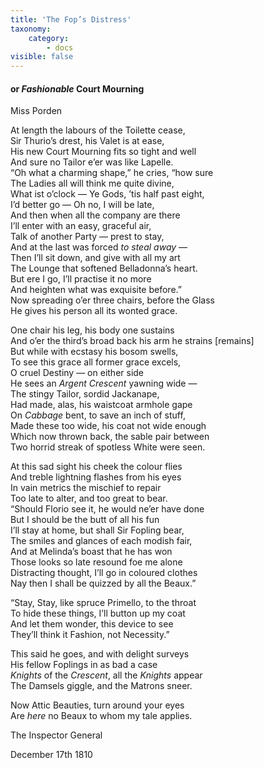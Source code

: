 ```yaml
---
title: 'The Fop’s Distress'
taxonomy:
    category:
        - docs
visible: false
---
```


#### or *Fashionable* Court Mourning 

<div class="author">Miss Porden</div> 
  
At length the labours of the Toilette cease,  
Sir Thurio’s drest, his Valet is at ease,  
His new Court Mourning fits so tight and well  
And sure no Tailor e’er was like Lapelle.  
 “Oh what a charming shape,” he cries, “how sure  
The Ladies all will think me quite divine,  
What ist o’clock — Ye Gods, ’tis half past eight,  
I’d better go — Oh no, I will be late,  
And then when all the company are there  
I’ll enter with an easy, graceful air,  
Talk of another Party — prest to stay,  
And at the last was forced *to steal away* —  
Then I’ll sit down, and give with all my art  
The Lounge that softened Belladonna’s heart.  
But ere I go, I’ll practise it no more  
And heighten what was exquisite before.”  
 Now spreading o’er three chairs, before the Glass  
He gives his person all its wonted grace.  
  
One chair his leg, his body one sustains  
And o’er the third’s broad back his arm he strains [remains]  
But while with ecstasy his bosom swells,  
To see this grace all former grace excels,  
O cruel Destiny — on either side  
He sees an *Argent Crescent* yawning wide —  
The stingy Tailor, sordid Jackanape,  
Had made, alas, his waistcoat armhole gape  
On *Cabbage* bent, to save an inch of stuff,  
Made these too wide, his coat not wide enough  
Which now thrown back, the sable pair between  
Two horrid streak of spotless White were seen.  
  
At this sad sight his cheek the colour flies  
And treble lightning flashes from his eyes  
In vain metrics the mischief to repair  
Too late to alter, and too great to bear.  
“Should Florio see it, he would ne’er have done  
But I should be the butt of all his fun  
I’ll stay at home, but shall Sir Fopling bear,  
The smiles and glances of each modish fair,  
And at Melinda’s boast that he has won  
Those looks so late resound foe me alone  
Distracting thought, I’ll go in coloured clothes  
Nay then I shall be quizzed by all the Beaux.”  
  
“Stay, Stay, like spruce Primello, to the throat  
To hide these things, I’ll button up my coat  
And let them wonder, this device to see  
They’ll think it Fashion, not Necessity.”  
  
This said he goes, and with delight surveys  
His fellow Foplings in as bad a case  
*Knights* of the *Crescent*, all the *Knights* appear  
The Damsels giggle, and the Matrons sneer.  
  
Now Attic Beauties, turn around your eyes  
Are *here* no Beaux to whom my tale applies.  
  
The Inspector General  
  
December 17th 1810